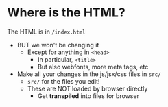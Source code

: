 # Where is the HTML?

The HTML is in `/index.html`
- BUT we won't be changing it
  - Except for anything in `<head>`
    - In particular, `<title>`
    - But also webfonts, more meta tags, etc
- Make all your changes in the js/jsx/css files in `src/`
  - `src/` for the files you edit!
  - These are NOT loaded by browser directly
    - Get **transpiled** into files for browser


